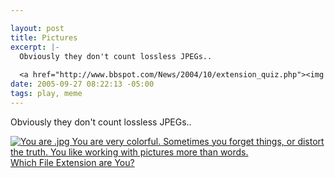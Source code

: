 ```yaml
--- 

layout: post
title: Pictures
excerpt: |-
  Obviously they don't count lossless JPEGs..
  
  <a href="http://www.bbspot.com/News/2004/10/extension_quiz.php"><img src="http://www.bbspot.com/Images/News_Features/2004/10/file_extensions/jpg.jpg" alt="You are .jpg You are very colorful.  Sometimes you forget things, or distort the truth.  You like working with pictures more than words." /><br />Which File Extension are You?</a>
date: 2005-09-27 08:22:13 -05:00
tags: play, meme
---
```

Obviously they don't count lossless JPEGs..

<a href="http://www.bbspot.com/News/2004/10/extension_quiz.php"><img src="http://www.bbspot.com/Images/News_Features/2004/10/file_extensions/jpg.jpg" alt="You are .jpg You are very colorful.  Sometimes you forget things, or distort the truth.  You like working with pictures more than words." />
Which File Extension are You?</a>
